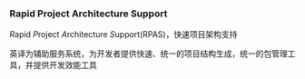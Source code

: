 ### Rapid Project Architecture Support
*R*apid *P*roject *A*rchitecture *S*upport(RPAS)，快速项目架构支持

英译为辅助服务系统，为开发者提供快速、统一的项目结构生成，统一的包管理工具，并提供开发效能工具